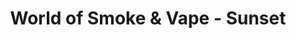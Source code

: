 ---
title: "World of Smoke & Vape - Sunset"
url: /miami/world-of-smoke-and-vape-sunset/
shop: tobacco
---